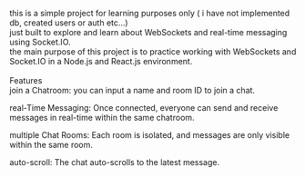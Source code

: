 this is a simple project for learning purposes only ( i have not implemented db, created users or auth etc...) <br>
just built to explore and learn about WebSockets and real-time messaging using Socket.IO. <br>
the main purpose of this project is to practice working with WebSockets and Socket.IO in a Node.js and React.js environment. <br>
<br>
Features<br>
join a Chatroom: you can input a name and room ID to join a chat. <br>

real-Time Messaging: Once connected, everyone can send and receive messages in real-time within the same chatroom. <br>

multiple Chat Rooms: Each room is isolated, and messages are only visible within the same room. <br>

auto-scroll: The chat auto-scrolls to the latest message. <br>

